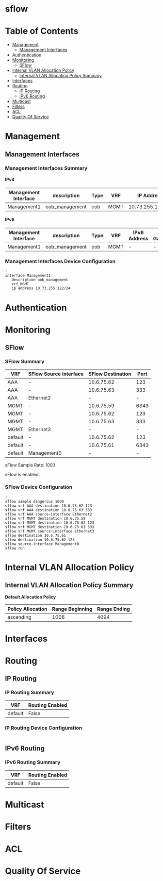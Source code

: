 # sflow
# Table of Contents

- [Management](#management)
  - [Management Interfaces](#management-interfaces)
- [Authentication](#authentication)
- [Monitoring](#monitoring)
  - [SFlow](#sflow)
- [Internal VLAN Allocation Policy](#internal-vlan-allocation-policy)
  - [Internal VLAN Allocation Policy Summary](#internal-vlan-allocation-policy-summary)
- [Interfaces](#interfaces)
- [Routing](#routing)
  - [IP Routing](#ip-routing)
  - [IPv6 Routing](#ipv6-routing)
- [Multicast](#multicast)
- [Filters](#filters)
- [ACL](#acl)
- [Quality Of Service](#quality-of-service)

# Management

## Management Interfaces

### Management Interfaces Summary

#### IPv4

| Management Interface | description | Type | VRF | IP Address | Gateway |
| -------------------- | ----------- | ---- | --- | ---------- | ------- |
| Management1 | oob_management | oob | MGMT | 10.73.255.122/24 | 10.73.255.2 |

#### IPv6

| Management Interface | description | Type | VRF | IPv6 Address | IPv6 Gateway |
| -------------------- | ----------- | ---- | --- | ------------ | ------------ |
| Management1 | oob_management | oob | MGMT | -  | - |

### Management Interfaces Device Configuration

```eos
!
interface Management1
   description oob_management
   vrf MGMT
   ip address 10.73.255.122/24
```

# Authentication

# Monitoring

## SFlow

### SFlow Summary

| VRF | SFlow Source Interface | SFlow Destination | Port |
| --- | ---------------------- | ----------------- | ---- |
| AAA | - | 10.6.75.62 | 123 |
| AAA | - | 10.6.75.63 | 333 |
| AAA | Ethernet2 | - | - |
| MGMT | - | 10.6.75.59 | 6343 |
| MGMT | - | 10.6.75.62 | 123 |
| MGMT | - | 10.6.75.63 | 333 |
| MGMT | Ethernet3 | - | - |
| default | - | 10.6.75.62 | 123 |
| default | - | 10.6.75.61 | 6343 |
| default | Management0 | - | - |

sFlow Sample Rate: 1000

sFlow is enabled.

### SFlow Device Configuration

```eos
!
sflow sample dangerous 1000
sflow vrf AAA destination 10.6.75.62 123
sflow vrf AAA destination 10.6.75.63 333
sflow vrf AAA source-interface Ethernet2
sflow vrf MGMT destination 10.6.75.59
sflow vrf MGMT destination 10.6.75.62 123
sflow vrf MGMT destination 10.6.75.63 333
sflow vrf MGMT source-interface Ethernet3
sflow destination 10.6.75.61
sflow destination 10.6.75.62 123
sflow source-interface Management0
sflow run
```

# Internal VLAN Allocation Policy

## Internal VLAN Allocation Policy Summary

**Default Allocation Policy**

| Policy Allocation | Range Beginning | Range Ending |
| ------------------| --------------- | ------------ |
| ascending | 1006 | 4094 |

# Interfaces

# Routing

## IP Routing

### IP Routing Summary

| VRF | Routing Enabled |
| --- | --------------- |
| default | False |

### IP Routing Device Configuration

```eos
```

## IPv6 Routing

### IPv6 Routing Summary

| VRF | Routing Enabled |
| --- | --------------- |
| default | False |

# Multicast

# Filters

# ACL

# Quality Of Service
